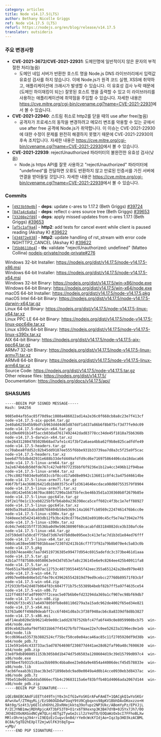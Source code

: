 ```yaml
---
category: articles
title: Node v14.17.5(LTS)
author: Bethany Nicolle Griggs
ref: Node v14.17.5 (LTS)
refurl: https://nodejs.org/en/blog/release/v14.17.5
translator: outsideris
---
```


<!--
### Notable Changes

* **CVE-2021-3672/CVE-2021-22931**: Improper handling of untypical characters in domain names (High)
  * Node.js was vulnerable to Remote Code Execution, XSS, application crashes due to missing input validation of hostnames returned by Domain Name Servers in the Node.js DNS library which can lead to the output of wrong hostnames (leading to Domain Hijacking) and injection vulnerabilities in applications using the library. You can read more about it at https://nvd.nist.gov/vuln/detail/CVE-2021-22931.
* **CVE-2021-22930**: Use after free on close http2 on stream canceling (High)
  * Node.js was vulnerable to a use after free attack where an attacker might be able to exploit memory corruption to change process behavior. This release includes a follow-up fix for CVE-2021-22930 as the issue was not completely resolved by the previous fix. You can read more about it at https://cve.mitre.org/cgi-bin/cvename.cgi?name=CVE-2021-22930.
* **CVE-2021-22939**: Incomplete validation of rejectUnauthorized parameter (Low)
  * If the Node.js HTTPS API was used incorrectly and "undefined" was in passed for the "rejectUnauthorized" parameter, no error was returned and connections to servers with an expired certificate would have been accepted. You can read more about it at https://nvd.nist.gov/vuln/detail/CVE-2021-22939.
-->

### 주요 변경사항

* **CVE-2021-3672/CVE-2021-22931**: 도메인명에 일반적이지 않은 문자의 부적절한 처리(높음)
  * 도메인 네임 서버가 반환한 호스트 명을 Node.js DNS 라이브러리에서 입력값 유효성 검사를
    하지 않습니다. 이에 Node.js가 원격 코드 실행, XSS에 취약하고, 애플리케이션에
    크래시가 발생할 수 있습니다. 이 유효성 검사 누락 때문에 (도메인 하이재킹이 되는)
    잘못된 호스트 명을 출력할 수 있고 이 라이브러리를 사용하는 애플리케이션에 취약점을
    주입할 수 있습니다. 자세한 내용은
    <https://cve.mitre.org/cgi-bin/cvename.cgi?name=CVE-2021-22931>에서 볼 수 있습니다.
* **CVE-2021-22940**: 스트림 취소로 http2를 닫을 때의 use after free(높음)
  * 공격자가 프로세스의 동작을 변경하려고 메모리 변조를 악용할 수 있는 곳에서 use after free 공격에
    Node.js가 취약합니다. 이 이슈는 CVE-2021-22930에 대한 수정이 문제를 완전히 해결하지 못했기 때문에
    CVE-2021-22930의 후속 조치입니다. 자세한 내용은
    <https://cve.mitre.org/cgi-bin/cvename.cgi?name=CVE-2021-22930>에서 볼 수 있습니다.
* **CVE-2021-22939**: rejectUnauthorized 파라미터의 불완전한 유효성 검사(낮음)
  * Node.js https API를 잘못 사용하고 "rejectUnauthorized" 파라미터에 "undefined"를 전달하면
    오류도 반환하지 않고 만료된 인증서를 가진 서버에 연결을 받아들일 것입니다. 자세한 내용은
    <https://cve.mitre.org/cgi-bin/cvename.cgi?name=CVE-2021-22939>에서 볼 수 있습니다.

### Commits

* [[`4923b59e0b`](https://github.com/nodejs/node/commit/4923b59e0b)] - **deps**: update c-ares to 1.17.2 (Beth Griggs) [#39724](https://github.com/nodejs/node/pull/39724)
* [[`847a4c6a8a`](https://github.com/nodejs/node/commit/847a4c6a8a)] - **deps**: reflect c-ares source tree (Beth Griggs) [#39653](https://github.com/nodejs/node/pull/39653)
* [[`33208e2f89`](https://github.com/nodejs/node/commit/33208e2f89)] - **deps**: apply missed updates from c-ares 1.17.1 (Beth Griggs) [#39653](https://github.com/nodejs/node/pull/39653)
* [[`af5c1af9a4`](https://github.com/nodejs/node/commit/af5c1af9a4)] - **http2**: add tests for cancel event while client is paused reading (Akshay K) [#39622](https://github.com/nodejs/node/pull/39622)
* [[`434872e838`](https://github.com/nodejs/node/commit/434872e838)] - **http2**: update handling of rst\_stream with error code NGHTTP2\_CANCEL (Akshay K) [#39622](https://github.com/nodejs/node/pull/39622)
* [[`35b86110e4`](https://github.com/nodejs/node/commit/35b86110e4)] - **tls**: validate "rejectUnauthorized: undefined" (Matteo Collina) [nodejs-private/node-private#276](https://github.com/nodejs-private/node-private/pull/276)

Windows 32-bit Installer: https://nodejs.org/dist/v14.17.5/node-v14.17.5-x86.msi<br>
Windows 64-bit Installer: https://nodejs.org/dist/v14.17.5/node-v14.17.5-x64.msi<br>
Windows 32-bit Binary: https://nodejs.org/dist/v14.17.5/win-x86/node.exe<br>
Windows 64-bit Binary: https://nodejs.org/dist/v14.17.5/win-x64/node.exe<br>
macOS 64-bit Installer: https://nodejs.org/dist/v14.17.5/node-v14.17.5.pkg<br>
macOS Intel 64-bit Binary: https://nodejs.org/dist/v14.17.5/node-v14.17.5-darwin-x64.tar.gz<br>
Linux 64-bit Binary: https://nodejs.org/dist/v14.17.5/node-v14.17.5-linux-x64.tar.xz<br>
Linux PPC LE 64-bit Binary: https://nodejs.org/dist/v14.17.5/node-v14.17.5-linux-ppc64le.tar.xz<br>
Linux s390x 64-bit Binary: https://nodejs.org/dist/v14.17.5/node-v14.17.5-linux-s390x.tar.xz<br>
AIX 64-bit Binary: https://nodejs.org/dist/v14.17.5/node-v14.17.5-aix-ppc64.tar.gz<br>
ARMv7 32-bit Binary: https://nodejs.org/dist/v14.17.5/node-v14.17.5-linux-armv7l.tar.xz<br>
ARMv8 64-bit Binary: https://nodejs.org/dist/v14.17.5/node-v14.17.5-linux-arm64.tar.xz<br>
Source Code: https://nodejs.org/dist/v14.17.5/node-v14.17.5.tar.gz<br>
Other release files: https://nodejs.org/dist/v14.17.5/<br>
Documentation: https://nodejs.org/docs/v14.17.5/api/

### SHASUMS

```
-----BEGIN PGP SIGNED MESSAGE-----
Hash: SHA256

9085e04afb5ac85f70d9ac1080a486022ad14a2e36c0f668cb8a8c23e7f413cf  node-v14.17.5-aix-ppc64.tar.gz
2e40ab625b45b9bdfcb963ddd4d65d87ddf1dd37a86b6f8b075cf3d77fe9dc09  node-v14.17.5-darwin-x64.tar.gz
6e1d9e6091b14f5accb03dad7617492442dad83778cc34de45f1818a75b6368b  node-v14.17.5-darwin-x64.tar.xz
c8e264312804785020b68ad7afe1c41f3bf2a6aea4bba62f9b8e825cadfdfe49  node-v14.17.5-headers.tar.gz
cc70abea8fdd52c82b45dd9187ee555f6bbe931b33739aa7d8a3c5f25a9f5cac  node-v14.17.5-headers.tar.xz
bee6d7fb5dbdd2931e688b33defd449afdfd9cd6e716975864406cda18daca66  node-v14.17.5-linux-arm64.tar.gz
3a2e674b6db50dfde767c427e8f077235bbf6f9236e1b12a4cc3496b12f94bae  node-v14.17.5-linux-arm64.tar.xz
c79cc802f6034e9a9583ccbf8ccd17a0d8e0942c136011c0f4c3a475d46614be  node-v14.17.5-linux-armv7l.tar.gz
496f7bf14e360026421db1b803575c4f1d3614646ecdaca98d607553579f8904  node-v14.17.5-linux-armv7l.tar.xz
bbcd0142e65614670ac88017290a1b875bfecbe46b35d1a330360b8f2679b85e  node-v14.17.5-linux-ppc64le.tar.gz
29f2e1f0e1c13ceb8225bfbfb6ab0a236398eca5ceff602c4f3bc1e7eff88927  node-v14.17.5-linux-ppc64le.tar.xz
469d5a39a81baba588768404b58eb369c14a1667fcb0569c2247461476b6cc0e  node-v14.17.5-linux-s390x.tar.gz
7d40eee3d54241403db12fb3bc420cd776e2b02e89100c45cf5e74a73942e7f6  node-v14.17.5-linux-s390x.tar.xz
dc04c7e60235ff73536ba0d9e50638090f60cacabfd83184082dce3b330afc6e  node-v14.17.5-linux-x64.tar.gz
2d759de07a50cd7f75bd73d67e97b0d0e095ee3c413efac7d1b3d1e84ed76fff  node-v14.17.5-linux-x64.tar.xz
508dca638ee5807601bbaae72307d2413b16cf7f73f92a79b8b070e4c5a83c0b  node-v14.17.5.pkg
bd1bb74eae48c7aa7d4519736385e99477d954c6915adefdc3c373be461d1aaa  node-v14.17.5.tar.gz
42b1a7ff87580c6058063e943d7d53efa8c236145e6e9c8264ee425b40911fa8  node-v14.17.5.tar.xz
f6e651a76e0158e07ac12753c40739554455f42eec355a651242a28ed979e483  node-v14.17.5-win-x64.7z
a99b7ee08e846e5d1f4e70c4396265542819d79ed9cebcc27760b89571f03cbf  node-v14.17.5-win-x64.zip
2f2933bfb42d407b064f83c6047f71b75c55389b4bebf82b7ff5a97f4635ce54  node-v14.17.5-win-x86.7z
122ff403f4fadf9997ff2ceac5e07b6b0efd23294da369a1cf907ec98bf69db7  node-v14.17.5-win-x86.zip
f40926f33c4517a64978050fb8e88110d279a3a15adc962de4002f65ed34e821  node-v14.17.5-x64.msi
53763a06ff498d9deabff2cc6f4041d0a3c3f38f940acb6c8a8339df8d8b3827  node-v14.17.5-x86.msi
a6f14eab020e5b96214b9e08c1add28787526bfc47fa6f449c0e8059908bcb75  win-x64/node.exe
859ceb82ba9af9df5831bb67f45427bfb774aae22e7c0ee52623a3196ec0e1eb  win-x64/node.lib
9ccd696aa53573b3882524cf75bcf50ce0e04aca46ac85c11f2705920df9d38b  win-x64/node_pdb.7z
113e591eb4c433733ac5ad78764698f230877d441ae28d62faf90a48c7698630  win-x64/node_pdb.zip
23e8f9db8908051153b305b8d1b474d75d6503a1208604d19c39d15799d097c4  win-x86/node.exe
1078be47b9315c81aa3bb989c4bba8ee23e0da9e4854a44006decf45d578833e  win-x86/node.lib
facb6feaab3b11bac3b3e571898ebdc9ad0e0049a4d0b14cce0930eb3d8437ac  win-x86/node_pdb.7z
795e518e063abdda5866ecf5b4c29683115a6ef83bffb401d4066ada2067d144  win-x86/node_pdb.zip
-----BEGIN PGP SIGNATURE-----

iQEzBAEBCAAdFiEETtd49TnjY0x3nIfG1wYoSKGrAFwFAmET+1QACgkQ1wYoSKGr
AFwnXwf/ZTHqyRLj/EzS06OGDdwFOaqY9tU9Cgbqxns98pKV1BbhDAvDKoxzzo+H
9At0g/Sz4t3/p6ElCoh6hhL2DxRHejkktq39ofupz2NP3Ukc/ABomYyPz/EPVJjL
P/ZCJYNB1mwjRDhRpjcAXT3bF53T0+O1rx6T9Xexnp3K3B47dYB+0JSYx7Jh7/0O
JKhBIVOoNXGodNCyW7QLnj4ETg2TywGe2cil2zYeUTO/EOQaWzOxbcI7FFhoBLXw
MRlcOhrmjqJ94rriI9EQzEzIuqvcbnBd/rYe0cWcKfIdjAo+Iqz3p3HD3kzACBML
8C8A/5gTD2hEXplT2mjwUlFK3t8qTg==
=yMp/
-----END PGP SIGNATURE-----

```
